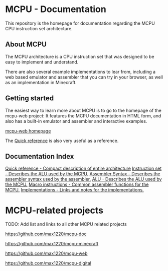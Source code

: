 # MCPU - Documentation

This repository is the homepage for documentation regarding the MCPU
CPU instruction set architecture.



## About MCPU

The MCPU architecture is a CPU instruction set that was designed to be
easy to implement and understand.

There are also several example implementations to lear from, including a web
based emulator and assembler that you can try in your browser, as well as an
implementation in Minecraft.



## Getting started

The easiest way to learn more about MCPU is to go to the homepage of the
mcpu-web project: It features the MCPU documentation in HTML form, and also
has a built-in emulator and assembler and interactive examples.

[mcpu-web homepage](https://max1220.github.io/mcpu-web/)

The [Quick reference](md/Quick_reference.md) is also very useful as a reference.



## Documentation Index

[Quick reference - Compact description of entire architecture](md/Quick_reference.md)
[Instruction set - Describes the ALU used by the MCPU.](md/Instruction_set.md)
[Assembler Syntax - Describes the assembler syntax used by the assembler.](md/Assembler_syntax.md)
[ALU - Describes the ALU used by the MCPU.](md/ALU.md)
[Macro instructions - Common assembler functions for the MCPU.](md/Macro_instructions.md)
[Implementations - Links and notes for the implementations.](md/Implementations.md)



# MCPU-related projects

TODO: Add list and links to all other MCPU related projects

https://github.com/max1220/mcpu-doc

https://github.com/max1220/mcpu-minecraft

https://github.com/max1220/mcpu-web

https://github.com/max1220/mcpu-digital

